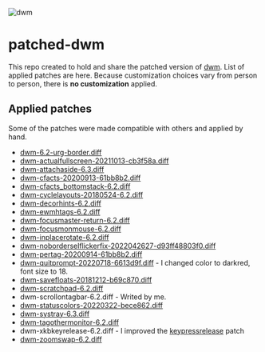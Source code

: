 ![dwm](./dwm.png)

# patched-dwm

This repo created to hold and share the patched version of [dwm](https://dwm.suckless.org). List of applied patches are here. Because customization choices vary from person to person, there is **no customization** applied.

## Applied patches

Some of the patches were made compatible with others and applied by hand.

-   [dwm-6.2-urg-border.diff](https://dwm.suckless.org/patches/urgentborder/)
-   [dwm-actualfullscreen-20211013-cb3f58a.diff](https://dwm.suckless.org/patches/actualfullscreen/)
-   [dwm-attachaside-6.3.diff](https://dwm.suckless.org/patches/attachaside/)
-   [dwm-cfacts-20200913-61bb8b2.diff](https://dwm.suckless.org/patches/cfacts/)
-   [dwm-cfacts_bottomstack-6.2.diff](https://dwm.suckless.org/patches/cfacts/)
-   [dwm-cyclelayouts-20180524-6.2.diff](https://dwm.suckless.org/patches/cyclelayouts/)
-   [dwm-decorhints-6.2.diff](https://dwm.suckless.org/patches/decoration_hints/)
-   [dwm-ewmhtags-6.2.diff](https://dwm.suckless.org/patches/ewmhtags/)
-   [dwm-focusmaster-return-6.2.diff](https://dwm.suckless.org/patches/focusmaster/)
-   [dwm-focusmonmouse-6.2.diff](https://dwm.suckless.org/patches/focusmonmouse/)
-   [dwm-inplacerotate-6.2.diff](https://dwm.suckless.org/patches/inplacerotate/)
-   [dwm-noborderselflickerfix-2022042627-d93ff48803f0.diff](https://dwm.suckless.org/patches/noborder/)
-   [dwm-pertag-20200914-61bb8b2.diff](https://dwm.suckless.org/patches/pertag/)
-   [dwm-quitprompt-20220718-6613d9f.diff](https://dwm.suckless.org/patches/quitprompt/) - I changed color to darkred, font size to 18.
-   [dwm-savefloats-20181212-b69c870.diff](https://dwm.suckless.org/patches/save_floats/)
-   [dwm-scratchpad-6.2.diff](https://dwm.suckless.org/patches/scratchpad/)
-	dwm-scrollontagbar-6.2.diff - Writed by me.
-   [dwm-statuscolors-20220322-bece862.diff](https://dwm.suckless.org/patches/statuscolors/)
-   [dwm-systray-6.3.diff](https://dwm.suckless.org/patches/systray/)
-   [dwm-tagothermonitor-6.2.diff](https://dwm.suckless.org/patches/tagothermonitor/)
-	dwm-xkbkeyrelease-6.2.diff - I improved the [keypressrelease](https://dwm.suckless.org/patches/keypressrelease/) patch
-   [dwm-zoomswap-6.2.diff](https://dwm.suckless.org/patches/zoomswap/)
